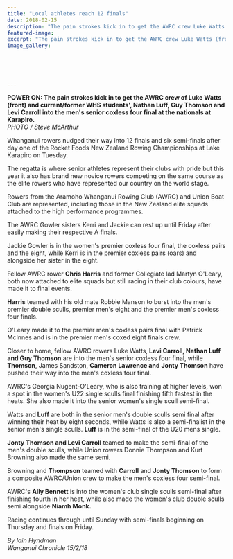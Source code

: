 ```yaml
---
title: "Local athletes reach 12 finals"
date: 2018-02-15
description: "The pain strokes kick in to get the AWRC crew Luke Watts (front), Nathan Luff, Guy Thomson & Levi Carroll into the men's senior coxless four final..."
featured-image: 
excerpt: "The pain strokes kick in to get the AWRC crew Luke Watts (front), Nathan Luff, Guy Thomson and Levi Carroll into the men's senior coxless four final at the nationals at Karapiro."
image_gallery:
	
	
	
	
	
---
```


<p><span><strong>POWER ON: The pain strokes kick in to get the AWRC crew of Luke Watts (front) and&nbsp;<strong>current/former WHS students'</strong>, Nathan Luff, Guy Thomson and Levi Carroll into the men's senior coxless four final at the nationals at Karapiro.</strong> <br /><em>PHOTO / Steve McArthur</em></span></p>
<p class="element element-paragraph">Whanganui rowers nudged their way into 12 finals and six semi-finals after day one of the Rocket Foods New Zealand Rowing Championships at Lake Karapiro on Tuesday.</p>
<p class="element element-paragraph">The regatta is where senior athletes represent their clubs with pride but this year it also has brand new novice rowers competing on the same course as the elite rowers who have represented our country on the world stage.</p>
<p class="element element-paragraph">Rowers from the Aramoho Whanganui Rowing Club (AWRC) and Union Boat Club are represented, including those in the New Zealand elite squads attached to the high performance programmes.</p>
<p class="element element-paragraph">The AWRC Gowler sisters Kerri and Jackie can rest up until Friday after easily making their respective A finals.</p>
<p class="element element-paragraph">Jackie Gowler is in the women's premier coxless four final, the coxless pairs and the eight, while Kerri is in the premier coxless pairs (oars) and alongside her sister in the eight.</p>
<p class="element element-paragraph">Fellow AWRC rower&nbsp;<strong>Chris Harris</strong> and former Collegiate lad Martyn O'Leary, both now attached to elite squads but still racing in their club colours, have made it to final events.</p>
<p class="element element-paragraph"><strong>Harris</strong> teamed with his old mate Robbie Manson to burst into the men's premier double sculls, premier men's eight and the premier men's coxless four finals.</p>
<p class="element element-paragraph">O'Leary made it to the premier men's coxless pairs final with Patrick McInnes and is in the premier men's coxed eight finals crew.</p>
<p class="element element-paragraph">Closer to home, fellow AWRC rowers Luke Watts,<strong> Levi Carroll, Nathan Luff and Guy Thomson</strong> are into the men's senior coxless four final, while <strong>Thomson</strong>, James Sandston, <strong>Cameron Lawrence and Jonty Thomson</strong> have pushed their way into the men's coxless four final.</p>
<p class="element element-paragraph">AWRC's Georgia Nugent-O'Leary, who is also training at higher levels, won a spot in the women's U22 single sculls final finishing fifth fastest in the heats. She also made it into the senior women's single scull semi-final.</p>
<p class="element element-paragraph">Watts and<strong> Luff</strong> are both in the senior men's double sculls semi final after winning their heat by eight seconds, while Watts is also a semi-finalist in the senior men's single sculls. <strong>Luff</strong> is in the semi-final of the U20 mens single.</p>
<p class="element element-paragraph"><strong>Jonty Thomson and Levi Carroll</strong> teamed to make the semi-final of the men's double sculls, while Union rowers Donnie Thompson and Kurt Browning also made the same semi.</p>
<p class="element element-paragraph">Browning and <strong>Thompson</strong> teamed with <strong>Carroll</strong> and <strong>Jonty Thomson</strong> to form a composite AWRC/Union crew to make the men's coxless four semi-final.</p>
<p class="element element-paragraph">AWRC's <strong>Ally Bennett</strong> is into the women's club single sculls semi-final after finishing fourth in her heat, while also made the women's club double sculls semi alongside <strong>Niamh Monk.</strong></p>
<p class="element element-paragraph">Racing continues through until Sunday with semi-finals beginning on Thursday and finals on Friday.</p>
<p><em>By Iain Hyndman<br />Wanganui Chronicle 15/2/18</em></p>

